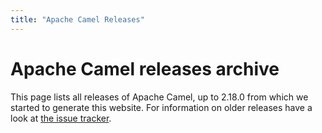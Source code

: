```yaml
---
title: "Apache Camel Releases"
---
```


# Apache Camel releases archive

This page lists all releases of Apache Camel, up to 2.18.0 from which we started to generate this website. For information on older releases have a look at [the issue tracker](https://issues.apache.org/jira/projects/CAMEL?selectedItem=com.atlassian.jira.jira-projects-plugin%3Arelease-page&status=released).

